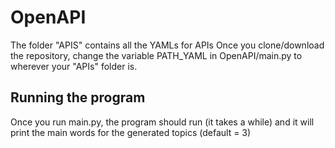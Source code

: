 # OpenAPI

The folder "APIS" contains all the YAMLs for APIs
Once you clone/download the repository, change the variable PATH_YAML in OpenAPI/main.py to wherever your "APIs" folder is.

## Running the program
Once you run main.py, the program should run (it takes a while) and it will print the main words for the generated topics (default = 3)
